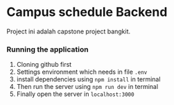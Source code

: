 # Campus schedule Backend

Project ini adalah capstone project bangkit.

### Running the application

1. Cloning github first
2. Settings environment which needs in file `.env`
3. install dependencies using `npm install` in terminal
4. Then run the server using `npm run dev` in terminal
5. Finally open the server in `localhost:3000`
